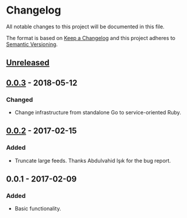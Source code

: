 # Changelog
All notable changes to this project will be documented in this file.

The format is based on [Keep a Changelog](http://keepachangelog.com/en/1.0.0/)
and this project adheres to [Semantic Versioning](http://semver.org/spec/v2.0.0.html).

## [Unreleased]

## [0.0.3] - 2018-05-12
### Changed
- Change infrastructure from standalone Go to service-oriented Ruby.

## [0.0.2] - 2017-02-15
### Added
- Truncate large feeds. Thanks Abdulvahid Işık for the bug report.

## 0.0.1 - 2017-02-09
### Added
- Basic functionality.

[Unreleased]: https://github.com/leafac/kill-the-newsletter/compare/0.0.3...HEAD
[0.0.3]: https://github.com/leafac/kill-the-newsletter/compare/0.0.2...0.0.3
[0.0.2]: https://github.com/leafac/kill-the-newsletter/compare/0.0.1...0.0.2
